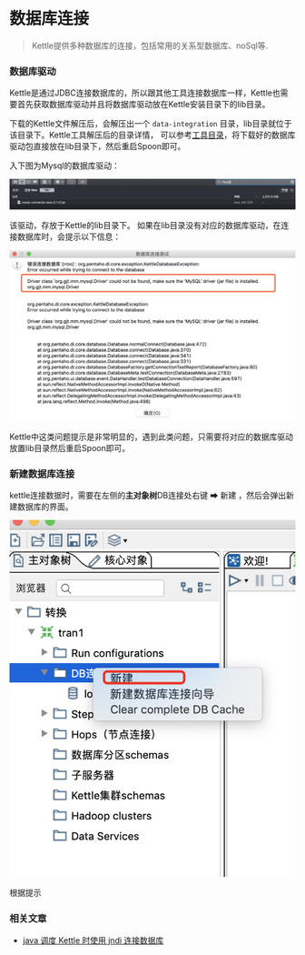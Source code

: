 # 数据库连接

> Kettle提供多种数据库的连接，包括常用的关系型数据库、noSql等.

### 数据库驱动
Kettle是通过JDBC连接数据库的，所以跟其他工具连接数据库一样，Kettle也需要首先获取数据库驱动并且将数据库驱动放在Kettle安装目录下的lib目录。

下载的Kettle文件解压后，会解压出一个 ```data-integration``` 目录，lib目录就位于该目录下。Kettle工具解压后的目录详情，
可以参考[工具目录](/quickstart?id=工具目录)，将下载好的数据库驱动包直接放在lib目录下，然后重启Spoon即可。

入下图为Mysql的数据库驱动：

![mysql驱动](../image/mysql-dr.png)

该驱动，存放于Kettle的lib目录下。
如果在lib目录没有对应的数据库驱动，在连接数据库时，会提示以下信息：

![mysql驱动未找到](../image/mysql-dr-notfound.png)

Kettle中这类问题提示是非常明显的，遇到此类问题，只需要将对应的数据库驱动放置lib目录然后重启Spoon即可。


### 新建数据库连接

kettle连接数据时，需要在左侧的**主对象树**DB连接处右键 ➡ 新建 ，然后会弹出新建数据库的界面。

![新建数据库](../image/new-db.png)

根据提示


### 相关文章

- [java 调度 Kettle 时使用 jndi 连接数据库](http://blog.gitor.org/articles/2019/06/29/1561815612401)



